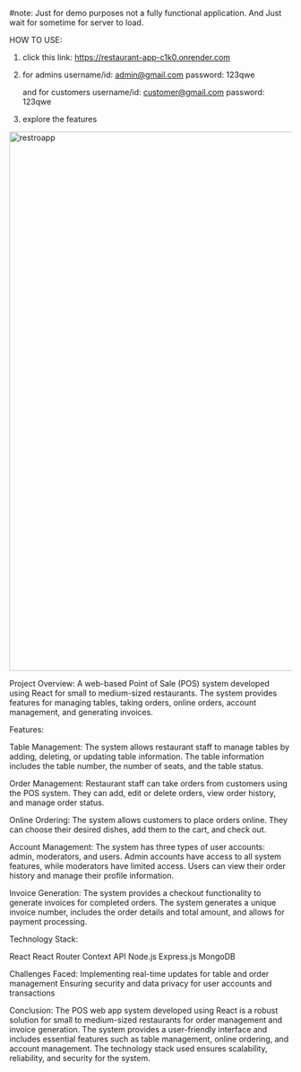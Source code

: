 #note: Just for demo purposes not a fully functional application. And Just wait for sometime for server to load.

HOW TO USE:
1. click this link: https://restaurant-app-c1k0.onrender.com
2. for admins 
    username/id: admin@gmail.com 
    password: 123qwe 
    
    and for customers 
    username/id: customer@gmail.com
    password: 123qwe
    
3. explore the features


<img width="960" alt="restroapp" src="https://user-images.githubusercontent.com/44996309/228005440-c4679437-20b6-437e-a770-2a31c6003d2a.png">

Project Overview:
A web-based Point of Sale (POS) system developed using React for small to medium-sized restaurants. The system provides features for managing tables, taking orders, online orders, account management, and generating invoices.

Features:

Table Management: The system allows restaurant staff to manage tables by adding, deleting, or updating table information. The table information includes the table number, the number of seats, and the table status.

Order Management: Restaurant staff can take orders from customers using the POS system. They can add, edit or delete orders, view order history, and manage order status. 

Online Ordering: The system allows customers to place orders online. They can choose their desired dishes, add them to the cart, and check out.

Account Management: The system has three types of user accounts: admin, moderators, and users. Admin accounts have access to all system features, while moderators have limited access. Users can view their order history and manage their profile information.

Invoice Generation: The system provides a checkout functionality to generate invoices for completed orders. The system generates a unique invoice number, includes the order details and total amount, and allows for payment processing.

Technology Stack:

React
React Router
Context API
Node.js
Express.js
MongoDB

Challenges Faced:
Implementing real-time updates for table and order management
Ensuring security and data privacy for user accounts and transactions

Conclusion:
The POS web app system developed using React is a robust solution for small to medium-sized restaurants for order management and invoice generation. The system provides a user-friendly interface and includes essential features such as table management, online ordering, and account management. The technology stack used ensures scalability, reliability, and security for the system.
